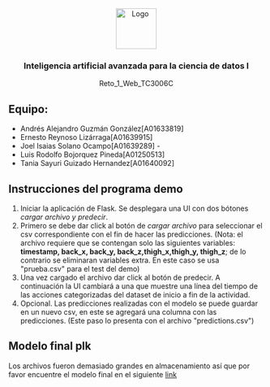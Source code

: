 <div align="center">
  <a href="https://github.com/sayuriGui/inteligencia-artificial.git">
    <img src="https://upload.wikimedia.org/wikipedia/commons/4/47/Logo_del_ITESM.svg" alt="Logo" width="80" height="80">
  </a>
<h3 align="center">Inteligencia artificial avanzada para la ciencia de datos I</h3>
  <p align="center">
        Reto_1_Web_TC3006C
</div>

## Equipo:

- Andrés Alejandro Guzmán González[A01633819]
- Ernesto Reynoso Lizárraga[A01639915]
- Joel Isaias Solano Ocampo[A01639289] -
- Luis Rodolfo Bojorquez Pineda[A01250513]
- Tania Sayuri Guizado Hernandez[A01640092]

## Instrucciones del programa demo
1. Iniciar la aplicación de Flask. Se desplegara una UI con dos bótones *cargar archivo y predecir*.
2. Primero se debe dar click al botón de *cargar archivo* para seleccionar el csv correspondiente con el fin de hacer las predicciones. (Nota: el archivo requiere que se contengan solo las siguientes variables: **timestamp, back_x, back_y, back_z,thigh_x,thigh_y, thigh_z**; de lo contrario se eliminaran variables extra. En este caso se usa "prueba.csv" para el test del demo)
3. Una vez cargado el archivo dar click al botón de predecir. A continuación la UI cambiará a una que muestre una línea del tiempo de las acciones categorizadas del dataset de inicio a fin de la actividad.
4. Opcional. Las predicciones realizadas con el modelo se puede guardar en un nuevo csv, en este se agregará una columna con las predicciones. (Este paso lo presenta con el archivo "predictions.csv")

## Modelo final plk
Los archivos fueron demasiado grandes en almacenamiento así que por favor encuentre el modelo final en el siguiente [link](https://drive.google.com/drive/folders/1X37Kk5qsEI4HSwFcqOXaZOqalvvmbmHY?usp=sharing) 

